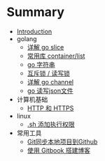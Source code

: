 # Summary

* [Introduction](README.md)
* golang
    * [详解 go slice](golang/slice.md)
    * [常用库 container/list](golang/list.md)
    * [go 字符串](golang/string.md)
    * [互斥锁 / 读写锁](golang/mutex.md)
    * [详解 go channel](golang/channel.md)
    * [go 读写json文件](golang/json.md)
* 计算机基础
    * [HTTP 和 HTTPS](network/https.md)
* linux
    - [.sh 添加执行权限](linux/chmod.md)
* 常用工具
    * [Git同步本地项目到Github](other/git.md)
    * [使用 Gitbook 搭建博客](other/gitbook.md)

